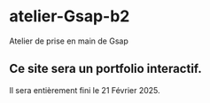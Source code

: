 # atelier-Gsap-b2
Atelier de prise en main de Gsap

## Ce site sera un portfolio interactif.
Il sera entièrement fini le 21 Février 2025.
